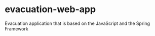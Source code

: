 # evacuation-web-app
Evacuation application that is based on the JavaScript and the Spring Framework
